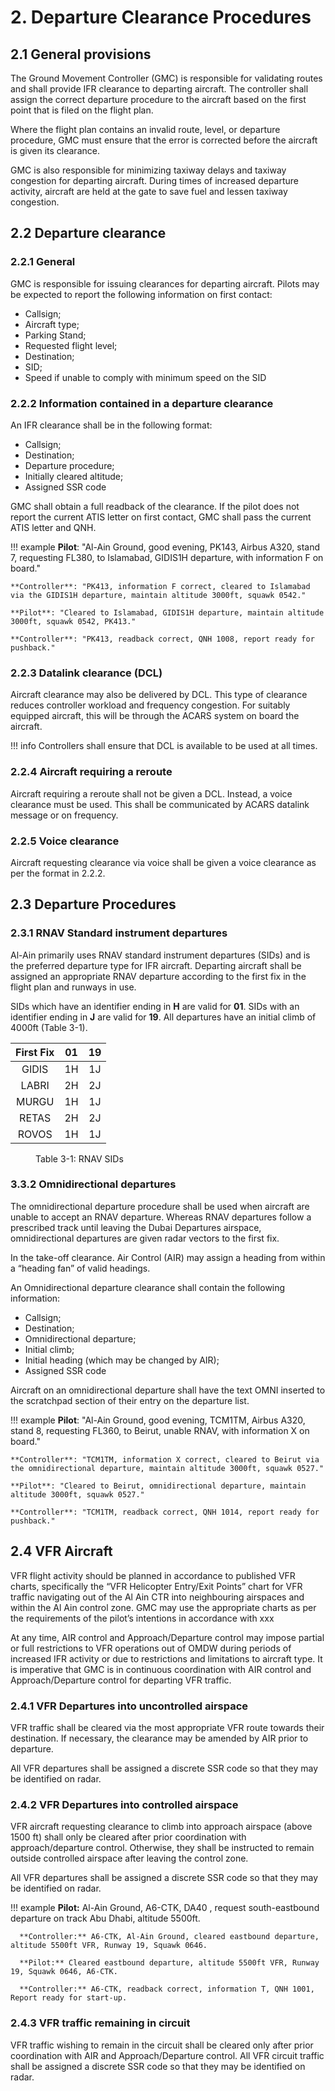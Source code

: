 # 2. Departure Clearance Procedures
## 2.1 General provisions
The Ground Movement Controller (GMC) is responsible for validating routes and shall provide IFR clearance to departing aircraft. The controller shall assign the correct departure procedure to the aircraft based on the first point that is filed on the flight plan.

Where the flight plan contains an invalid route, level, or departure procedure, GMC must ensure that the error is corrected before the aircraft is given its clearance.

GMC is also responsible for minimizing taxiway delays and taxiway congestion for departing aircraft. During times of increased departure activity, aircraft are held at the gate to save fuel and lessen taxiway congestion.

## 2.2 Departure clearance
### 2.2.1 General
GMC is responsible for issuing clearances for departing aircraft. Pilots may be expected to report the following information on first contact: 

- Callsign;
- Aircraft type;
- Parking Stand;
- Requested flight level;
- Destination;
- SID;
- Speed if unable to comply with minimum speed on the SID

### 2.2.2 Information contained in a departure clearance
An IFR clearance shall be in the following format:

- Callsign;
- Destination;
- Departure procedure;
- Initially cleared altitude;
- Assigned SSR code

GMC shall obtain a full readback of the clearance. If the pilot does not report the current ATIS letter on first contact, GMC shall pass the current ATIS letter and QNH.


!!! example
    **Pilot**: "Al-Ain Ground, good evening, PK143, Airbus A320, stand 7, requesting FL380, to Islamabad, GIDIS1H departure, with information F on board."

    **Controller**: "PK413, information F correct, cleared to Islamabad via the GIDIS1H departure, maintain altitude 3000ft, squawk 0542."

    **Pilot**: "Cleared to Islamabad, GIDIS1H departure, maintain altitude 3000ft, squawk 0542, PK413."

    **Controller**: "PK413, readback correct, QNH 1008, report ready for pushback."

### 2.2.3 Datalink clearance (DCL)
Aircraft clearance may also be delivered by DCL. This type of clearance reduces controller workload and frequency congestion. For suitably equipped aircraft, this will be through the ACARS system on board the aircraft.

!!! info
    Controllers shall ensure that DCL is available to be used at all times.

### 2.2.4 Aircraft requiring a reroute
Aircraft requiring a reroute shall not be given a DCL. Instead, a voice clearance must be used. This shall be communicated by ACARS datalink message or on frequency.

### 2.2.5 Voice clearance
Aircraft requesting clearance via voice shall be given a voice clearance as per the format in 2.2.2.

## 2.3 Departure Procedures
### 2.3.1 RNAV Standard instrument departures
Al-Ain primarily uses RNAV standard instrument departures (SIDs) and is the preferred departure type for IFR aircraft. Departing aircraft shall be assigned an appropriate RNAV departure according to the first fix in the flight plan and runways in use.

SIDs which have an identifier ending in **H** are valid for **01**. SIDs with an identifier ending in **J** are valid for **19**. All departures have an initial climb of 4000ft (Table 3-1).

| First Fix |    01   |    19   |
|:---------:|:-------:|:-------:|
|   GIDIS   |    1H   |    1J   |
|   LABRI   |    2H   |    2J   |
|   MURGU   |    1H   |    1J   |
|   RETAS   |    2H   |    2J   |
|   ROVOS   |    1H   |    1J   |
<figure markdown>
  <figcaption>Table 3-1: RNAV SIDs</figcaption>
</figure>

### 3.3.2 Omnidirectional departures
The omnidirectional departure procedure shall be used when aircraft are unable to accept an RNAV departure. Whereas RNAV departures follow a prescribed track until leaving the Dubai Departures airspace, omnidirectional departures are given radar vectors to the first fix.

In the take-off clearance. Air Control (AIR) may assign a heading from within a “heading fan” of valid headings.

An Omnidirectional departure clearance shall contain the following information:

- Callsign;
- Destination;
- Omnidirectional departure;
- Initial climb;
- Initial heading (which may be changed by AIR);
- Assigned SSR code

Aircraft on an omnidirectional departure shall have the text OMNI inserted to the scratchpad section of their entry on the departure list.

!!! example
    **Pilot**: "Al-Ain Ground, good evening, TCM1TM, Airbus A320, stand 8, requesting FL360, to Beirut, unable RNAV, with information X on board."

    **Controller**: "TCM1TM, information X correct, cleared to Beirut via the omnidirectional departure, maintain altitude 3000ft, squawk 0527."

    **Pilot**: "Cleared to Beirut, omnidirectional departure, maintain altitude 3000ft, squawk 0527."

    **Controller**: "TCM1TM, readback correct, QNH 1014, report ready for pushback."

## 2.4 VFR Aircraft
VFR flight activity should be planned in accordance to published VFR charts, specifically the “VFR Helicopter Entry/Exit Points” chart for VFR traffic navigating out of the Al Ain CTR into neighbouring airspaces and within the Al Ain control zone. GMC may use the appropriate charts as per the requirements of the pilot’s intentions in accordance with xxx

At any time, AIR control and Approach/Departure control may impose partial or full restrictions to VFR operations out of OMDW during periods of increased IFR activity or due to restrictions and limitations to aircraft type. It is imperative that GMC is in continuous coordination with AIR control and Approach/Departure control for departing VFR traffic.

### 2.4.1 VFR Departures into uncontrolled airspace
VFR traffic shall be cleared via the most appropriate VFR route towards their destination. If necessary, the clearance may be amended by AIR prior to departure.

All VFR departures shall be assigned a discrete SSR code so that they may be identified on radar.

### 2.4.2 VFR Departures into controlled airspace
VFR aircraft requesting clearance to climb into approach airspace (above 1500 ft) shall only be cleared after prior coordination with approach/departure control. Otherwise, they shall be instructed to remain outside controlled airspace after leaving the control zone.

All VFR departures shall be assigned a discrete SSR code so that they may be identified on radar.

!!! example
      **Pilot:** Al-Ain Ground, A6-CTK, DA40 , request south-eastbound departure on track Abu Dhabi, altitude 5500ft.

      **Controller:** A6-CTK, Al-Ain Ground, cleared eastbound departure, altitude 5500ft VFR, Runway 19, Squawk 0646.

      **Pilot:** Cleared eastbound departure, altitude 5500ft VFR, Runway 19, Squawk 0646, A6-CTK.

      **Controller:** A6-CTK, readback correct, information T, QNH 1001, Report ready for start-up.

### 2.4.3 VFR traffic remaining in circuit
VFR traffic wishing to remain in the circuit shall be cleared only after prior coordination with AIR and Approach/Departure control. All VFR circuit traffic shall be assigned a discrete SSR code so that they may be identified on radar.
